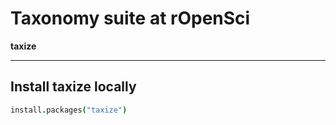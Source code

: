 
# Taxonomy suite at rOpenSci

__taxize__

---

## Install taxize locally

```coffee
install.packages("taxize")
```